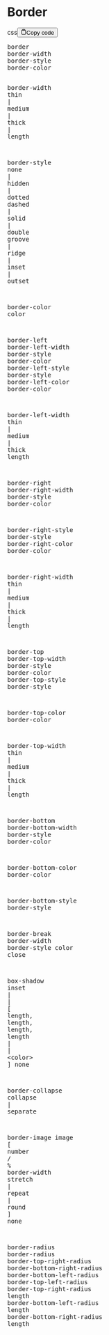 <h1>Border</h1>
<div class="code-element"><div class="lang-line"><text>css</text><button class="copy-button" id="code560b" onclick="copyCode(code560, code560b)"><svg stroke="currentColor" fill="none" stroke-width="2" viewBox="0 0 24 24" stroke-linecap="round" stroke-linejoin="round" class="h-4 w-4" height="1em" width="1em" xmlns="http://www.w3.org/2000/svg"><path d="M16 4h2a2 2 0 0 1 2 2v14a2 2 0 0 1-2 2H6a2 2 0 0 1-2-2V6a2 2 0 0 1 2-2h2"></path><rect x="8" y="2" width="8" height="4" rx="1" ry="1"></rect></svg><text>Copy code</text></button></div><div class="code" id="code560"><div class="highlight"><pre><span></span><span class="nt">border</span>
<span class="nt">border-width</span>
<span class="nt">border-style</span>
<span class="nt">border-color</span>

<span class="nt">border-width</span>
<span class="nt">thin</span><span class="w"> </span><span class="o">|</span><span class="w"> </span><span class="nt">medium</span><span class="w"> </span><span class="o">|</span><span class="w"> </span><span class="nt">thick</span><span class="w"> </span><span class="o">|</span><span class="w"> </span><span class="nt">length</span>

<span class="nt">border-style</span>
<span class="nt">none</span><span class="w"> </span><span class="o">|</span><span class="w"> </span><span class="nt">hidden</span><span class="w"> </span><span class="o">|</span><span class="w"> </span><span class="nt">dotted</span>
<span class="nt">dashed</span><span class="w"> </span><span class="o">|</span><span class="w"> </span><span class="nt">solid</span><span class="w"> </span><span class="o">|</span><span class="w"> </span><span class="nt">double</span>
<span class="nt">groove</span><span class="w"> </span><span class="o">|</span><span class="w"> </span><span class="nt">ridge</span><span class="w"> </span><span class="o">|</span><span class="w"> </span><span class="nt">inset</span><span class="w"> </span><span class="o">|</span><span class="w"> </span><span class="nt">outset</span>

<span class="nt">border-color</span>
<span class="nt">color</span>

<span class="nt">border-left</span>
<span class="nt">border-left-width</span>
<span class="nt">border-style</span>
<span class="nt">border-color</span>
<span class="nt">border-left-style</span>
<span class="nt">border-style</span>
<span class="nt">border-left-color</span>
<span class="nt">border-color</span>

<span class="nt">border-left-width</span>
<span class="nt">thin</span><span class="w"> </span><span class="o">|</span><span class="w"> </span><span class="nt">medium</span><span class="w"> </span><span class="o">|</span><span class="w"> </span><span class="nt">thick</span><span class="w"> </span><span class="nt">length</span>

<span class="nt">border-right</span>
<span class="nt">border-right-width</span>
<span class="nt">border-style</span>
<span class="nt">border-color</span>

<span class="nt">border-right-style</span>
<span class="nt">border-style</span>
<span class="nt">border-right-color</span>
<span class="nt">border-color</span>

<span class="nt">border-right-width</span>
<span class="nt">thin</span><span class="w"> </span><span class="o">|</span><span class="w"> </span><span class="nt">medium</span><span class="w"> </span><span class="o">|</span><span class="w"> </span><span class="nt">thick</span><span class="w"> </span><span class="o">|</span><span class="w"> </span><span class="nt">length</span>

<span class="nt">border-top</span>
<span class="nt">border-top-width</span>
<span class="nt">border-style</span>
<span class="nt">border-color</span>
<span class="nt">border-top-style</span>
<span class="nt">border-style</span>







<span class="nt">border-top-color</span>
<span class="nt">border-color</span>

<span class="nt">border-top-width</span>
<span class="nt">thin</span><span class="w"> </span><span class="o">|</span><span class="w"> </span><span class="nt">medium</span><span class="w"> </span><span class="o">|</span><span class="w"> </span><span class="nt">thick</span><span class="w"> </span><span class="o">|</span><span class="w"> </span><span class="nt">length</span>

<span class="nt">border-bottom</span>
<span class="nt">border-bottom-width</span>
<span class="nt">border-style</span>
<span class="nt">border-color</span>

<span class="nt">border-bottom-color</span>
<span class="nt">border-color</span>

<span class="nt">border-bottom-style</span>
<span class="nt">border-style</span>

<span class="nt">border-break</span>
<span class="nt">border-width</span>
<span class="nt">border-style</span>
<span class="nt">color</span>
<span class="nt">close</span>

<span class="nt">box-shadow</span>
<span class="nt">inset</span><span class="w"> </span><span class="o">|</span><span class="w"> </span><span class="o">|</span><span class="w"> </span><span class="o">[</span><span class="w"> </span><span class="nt">length</span><span class="o">,</span><span class="w"> </span><span class="nt">length</span><span class="o">,</span><span class="w"> </span><span class="nt">length</span><span class="o">,</span><span class="w"> </span><span class="nt">length</span><span class="w"> </span><span class="o">|</span><span class="w"> </span><span class="o">|</span><span class="w"> </span><span class="o">&lt;</span><span class="nt">color</span><span class="o">&gt;</span><span class="w"> </span><span class="o">]</span>
<span class="nt">none</span>

<span class="nt">border-collapse</span>
<span class="nt">collapse</span><span class="w"> </span><span class="o">|</span><span class="w"> </span><span class="nt">separate</span>

<span class="nt">border-image</span>
<span class="nt">image</span>
<span class="o">[</span><span class="w"> </span><span class="nt">number</span><span class="w"> </span><span class="o">/</span><span class="w"> </span><span class="o">%</span><span class="w"> </span><span class="nt">border-width</span><span class="w"> </span><span class="nt">stretch</span><span class="w"> </span><span class="o">|</span><span class="w"> </span><span class="nt">repeat</span><span class="w"> </span><span class="o">|</span><span class="w"> </span><span class="nt">round</span><span class="w"> </span><span class="o">]</span><span class="w"> </span><span class="nt">none</span>

<span class="nt">border-radius</span>
<span class="nt">border-radius</span>
<span class="nt">border-top-right-radius</span>
<span class="nt">border-bottom-right-radius</span>
<span class="nt">border-bottom-left-radius</span>
<span class="nt">border-top-left-radius</span>
<span class="nt">border-top-right-radius</span>
<span class="nt">length</span>
<span class="nt">border-bottom-left-radius</span>
<span class="nt">length</span>
<span class="nt">border-bottom-right-radius</span>
<span class="nt">length</span>
</pre></div></div></div>